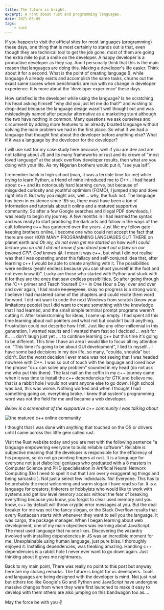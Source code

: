 ```yaml
---
title: The future is bright.
excerpt: A rant about rust and programming languages.
date: 2021-05-09
tags:
    - rust
---
```


If you happen to visit the official sites for most languages (programming) these days, one thing that is most certainly to stands out is that, even though they are technical tool to get the job gone, most of them are going the extra mile to put a smile on the developer. A happy developer is a productive developer as they say. And I personally think that this is the main reason that languages are doing this. Making a developer's life easier. Think about it for a second. What is the point of creating language B, while language A already exists and accomplish the same tasks, churns out the exact same scores when benchmarks are run with no change in developer experience. It is more about the 'developer experience' these days. 
<!-- more -->
How satisfied is the developer while using the language? Is he scratching his head asking himself "why did you just let me do that?" and wishing to drop-dead because the language design wasn't well thought out and was misleadingly named after popular alternative as a marketing stunt although the two have nothing in common. Many questions we ask ourselves and circumvent by adding more features to an already bloated language without solving the main problem we had in the first place. So what if we had a language that thought first about the developer before anything else? What if it was a language by the developer for the developer?

I will use rust for my case study here because, well if you are dev and are not talking about JS and its many frameworks or rust and its crown of "most loved language" at the stack overflow developer results, then what are you doing with your life. As my Nigerian brothers would put it, "see yua laif".

I remember back in high school (man, it was a terrible time for me) while trying to learn Python, a friend of mine introduced me to C++ . I had heard about c++ and its notoriously hard learning curve, but because of misguided curiosity and youthful optimism (FOMO), I jumped ship and dove right into it. But why you might ask, well... why, the fuck not. The language has been in existence since '85 so, there must have been a ton of information and tutorials about it online and a matured supportive community. So after a few Google searches and illegal PDF downloads, I was ready to begin my journey. A few months in I had learned the syntax and was ready to start practising the dark arts and follow in the ways of the cult following c++ has gunnered over the years. Just like my fellow gate-keeping brothers online, I become one who could not accept the fact that there are over HOW MANY PROGRAMMING LANGUAGES OUT THERE on planet earth _and Oh my, do not even get me started on how well I could lecture you on shit I did not know if you dared point out a flaw on our beloved CPP. God knows :joy:_. I mean it was c++, but what I did not realise was that I was operating under this fallacy and self-conjured idea that, after learning c++ I would be able to create anything with it. The possibilities were endless (yeah! endless because you can shoot yourself in the foot and not even know it)". Lucky are those who started with Python and stuck with it for they are the ones that saw endless possibilities. So after going through the 'C++ primer and Teach Yourself C++ in One Hour a Day' over and over and over again, I had made ~~no progress~~, okay no progress is a strong word, I believe I had mastered some of the chapters and could recite them word for word. I did not want to code the next Windows from scratch (know your limitations people) but I did want to create something with the knowledge that I had learned, and the small simple terminal prompt programs weren't cutting it. After brainstorming for ideas, I came up empty. I had spent all this time learning about null pointers and what not but couldn't build anything. Frustration could not describe how I felt. Just like any other millennial in this generation, I wanted results and I wanted them fast so I decided ... wait for it.. ... don't laugh just yet .... to continue learning c++ but this time it's going to be different. This time I have an area I would like to focus all my attention on. "This time it's going to be about GUI development", I lied to myself. . I have some bad decisions in my dev life, so many, "coulda, shoulda" but didn't. But the worst decision I ever made was not seeing that I was headed nowhere with C++. I was so out of touch with the language and loved how the phrase "c++ can solve any problem" sounded in my head (do not ask me who put this there). The last nail on the coffin in my c++ journey came when it was time to install the c++ dependencies for GTK and believe me, that is a rabbit hole I would not want anyone else to go down. High school was bad, this was worse. Nothing worked and when I thought I had something going on, everything broke. I knew that system's programming word was not the field for me and became a web developer.

*Below is a screenshot of the supportive c++ community I was talking about*

![the matured c++ online community](/bright-future/supportive-cpp-community.png)


I thought that I was done with anything that touched on the OS or drivers until I came across this little gem called rust.

Visit the Rust website today and you are met with the following sentence "a language empowering everyone to build reliable software". Reliable is subjective meaning that the developer is responsible for the efficiency of his program, so do not go pointing fingers at rust. It is a language for everyone not just diabolical geniuses who graduated with a 8 masters in Computer Science and PHD specialisation in Artificial Neural Network Computing (Do I need to spell it out that I am overly exaggerating things and being sarcastic ). Not just a select few individuals. No! Everyone. This has to be probably the most welcoming and warm slogan I have read so far. It is a language for creators, tinkerers or hobbyists who would like to work with systems and get low level memory access without the fear of breaking everything because you know, you forgot to clear used memory and you know, c++ by default will throw cryptic error messages at you. But the deal breaker for me was not the fancy slogan, or the Stack Overflow results that every Rustacean starts with whenever they want to sell you the language. It was cargo, the package manager. When I began learning about web development, one of my main objectives was learning about JavaScript. The most used language that no one likes. Discovering the wizardry involved with installing dependencies in JS was an incredible moment for me. Unexplainable using human language, just pure bliss. I thoroughly enjoyed it. Installing dependencies, was freaking amazing. Handling c++ dependencies is a rabbit hole I never ever want to go down again. Just thinking about it gives me nightmares.

Back to my main point, There was really no point to this post but anyway here are my closing remarks. The future is bright for us developers. Tools and languages are being designed with the developer is mind. Not just rust but others too like Google's Go and Python and JavaScript have undergone massive changes from when they were first launched to make it easy to develop with them others are also jumping on this bandwagon too as....

May the force be with you ✌️

